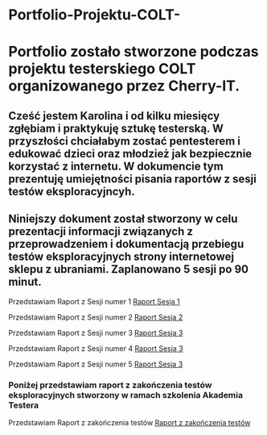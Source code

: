 # Portfolio-Projektu-COLT-
<h1>Portfolio zostało stworzone podczas projektu testerskiego COLT organizowanego przez Cherry-IT.</h1>

<a><h2>Cześć jestem Karolina i od kilku miesięcy zgłębiam i praktykuję sztukę testerską. W przyszłości chciałabym zostać pentesterem i edukować dzieci oraz młodzież jak bezpiecznie korzystać z internetu. W dokumencie tym prezentuję umiejętności pisania raportów z sesji testów eksploracyjncyh.</h2></a>
<h2>Niniejszy dokument został stworzony w  celu prezentacji informacji związanych z  przeprowadzeniem i dokumentacją przebiegu testów eksploracyjnych strony internetowej sklepu z ubraniami. Zaplanowano 5 sesji po 90 minut. </h2>

<a>Przedstawiam Raport z Sesji numer 1</a>
<a href="https://docs.google.com/document/d/1ONnVXSj3UjBDW7UlHMaYuMMrCf9WmyZd/edit?usp=sharing&ouid=109036235607774440541&rtpof=true&sd=true"> Raport Sesja 1</a>

<a>Przedstawiam Raport z Sesji numer 2</a>
<a href="https://docs.google.com/document/d/1Wq9B4xml0XkxFtSc8EjLcHRNXB5dnoiW/edit?usp=sharing&ouid=109036235607774440541&rtpof=true&sd=true"> Raport Sesja 2</a>

<a>Przedstawiam Raport z Sesji numer 3</a>
<a href="https://docs.google.com/document/d/1Sx_e6nED79HU7iVPVTMHAWVRemyPF6g6/edit?usp=sharing&ouid=109036235607774440541&rtpof=true&sd=true"> Raport Sesja 3</a>

<a>Przedstawiam Raport z Sesji numer 4</a>
<a href="https://docs.google.com/document/d/15eaiq9ks5mbXN_DNtSlLyHwsynJyWeKf/edit?usp=sharing&ouid=109036235607774440541&rtpof=true&sd=true"> Raport Sesja 3</a>

<a>Przedstawiam Raport z Sesji numer 5</a>
<a href="https://docs.google.com/document/d/1QnbLZcqLsj_pS0Xe7XooxJofhTx8wL_o/edit?usp=sharing&ouid=109036235607774440541&rtpof=true&sd=true"> Raport Sesja 3</a>

<h3>Poniżej przedstawiam raport z zakończenia testów eksploracyjnych stworzony w ramach szkolenia Akademia Testera</h3>
<a>Przedstawiam Raport z zakończenia testów</a>
<a href="https://drive.google.com/file/d/1E-nDgRbod2KGYYt76rysR2ca-IGLuVVG/view?usp=sharing"> Raport z zakończenia testów</a>
